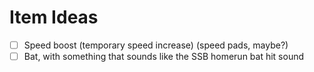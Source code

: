 # Item Ideas
- [ ] Speed boost (temporary speed increase) (speed pads, maybe?)
- [ ] Bat, with something that sounds like the SSB homerun bat hit sound
